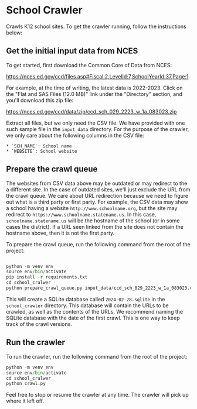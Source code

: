 # School Crawler

Crawls K12 school sites. To get the crawler running, follow the instructions below:

## Get the initial input data from NCES

To get started, first download the Common Core of Data from NCES:

https://nces.ed.gov/ccd/files.asp#Fiscal:2,LevelId:7,SchoolYearId:37,Page:1

For example, at the time of writing, the latest data is 2022-2023. Click on the "Flat and SAS Files (12.0 MB)" link under the "Directory" section, and you'll download this zip file:

https://nces.ed.gov/ccd/data/zip/ccd_sch_029_2223_w_1a_083023.zip

Extract all files, but we only need the CSV file. We have provided with one such sample file in the `input_data` directory. For the purpose of the crawler, we only care about the following columns in the CSV file:

    * `SCH_NAME`: School name
    * `WEBSITE`: School website

## Prepare the crawl queue

The websites from CSV data above may be outdated or may redirect to the a different site. In the case of outdated sites, we'll just exclude the URL from the crawl queue. We care about URL redirection because we need to figure out what is a third party or first party. For example, the CSV data may show a school having a website `http://www.schoolname.org`, but the site may redirect to `https://www.schoolname.statename.us`. In this case, `schoolname.statename.us` will be the hostname of the school (or in some cases the district). If a URL seen linked from the site does not contain the hostname above, then it is not the first party.

To prepare the crawl queue, run the following command from the root of the project:

```python

python -m venv env
source env/bin/activate
pip install -r requirements.txt
cd school_cralwer
python prepare_crawl_queue.py input_data/ccd_sch_029_2223_w_1a_083023.csv 2024-02-28.sqlite
```

This will create a SQLite database called `2024-02-28.sqlite` in the `school_crawler` directory. This database will contain the URLs to be crawled, as well as the contents of the URLs. We recommend naming the SQLite database with the date of the first crawl. This is one way to keep track of the crawl versions.


## Run the crawler

To run the crawler, run the following command from the root of the project:

```python
python -m venv env
source env/bin/activate
cd school_cralwer
python crawl.py
```

Feel free to stop or resume the crawler at any time. The crawler will pick up where it left off.

